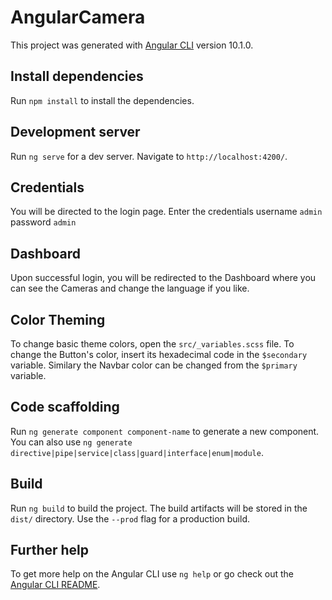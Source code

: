 # AngularCamera

This project was generated with [Angular CLI](https://github.com/angular/angular-cli) version 10.1.0.

## Install dependencies

Run `npm install` to install the dependencies.


## Development server

Run `ng serve` for a dev server. Navigate to `http://localhost:4200/`. 

## Credentials

You will be directed to the login page. Enter the credentials
username `admin`
password `admin`

## Dashboard

Upon successful login, you will be redirected to the Dashboard where you can see the Cameras and change the language if you like.

## Color Theming

To change basic theme colors, open the `src/_variables.scss` file.
To change the Button's color, insert its hexadecimal code in the `$secondary` variable. Similary the Navbar color can be changed from the `$primary` variable.

## Code scaffolding

Run `ng generate component component-name` to generate a new component. You can also use `ng generate directive|pipe|service|class|guard|interface|enum|module`.

## Build

Run `ng build` to build the project. The build artifacts will be stored in the `dist/` directory. Use the `--prod` flag for a production build.


## Further help

To get more help on the Angular CLI use `ng help` or go check out the [Angular CLI README](https://github.com/angular/angular-cli/blob/master/README.md).

